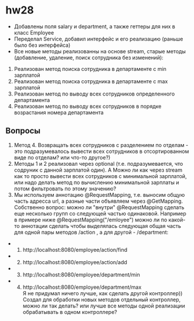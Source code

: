 # hw28
* Добавлены поля salary и department, а также геттеры для них в класс Employee
* Переделал Service, добавил интерфейс и его реализацию (раньше было без интерфейса)
* Все новые методы реализованны на основе stream, старые методы (добавление, удаление, поиск сотрудника без изменений):
1) Реализован метод поиска сотрудника в департаменте с min зарплатой
2) Реализован метод поиска сотрудника в департаменте с max зарплатой
3) Реализован метод по выводу всех сотрудников определенного департамента
4) Реализован метод по выводу всех сотрудников в порядке возрастания номера департамента 

## Вопросы 
1) Метод 4. Возвращать всех сотрудников с разделением по отделам - это подразумевалось вывести всех сотрудников в отсортированном виде по отделам? или что-то другое?)
2) Методы 1 и 2 реализовал через optional (т.е. подразумевается, что содруник с данной зарплатой один). А Можно ли как через stream как то просто вывести всех сотрудников
с минимальной зарплатой, или надо делать метод по вычислению минимальной зарплаты и потом фильтровать по этому значению? 
3) Мы используем аннотацию @RequestMapping, т.е. выносим общую часть адресса url, а разные части объявляем через @GetMapping. Собственно вопрос: можно ли "внутри" 
@RequestMapping сделать еще несколько групп со следующей частью одинаковой. 
Например в примере ниже @RequestMapping("/emloyee") можно ли по какой-то аннотации сделать чтобы выделялась следующая общая часть для одной пары методов /action , 
а для другой - /department: 
* 1) http://localhost:8080/employee/action/find
* 2) http://localhost:8080/employee/action/add
* 3) http://localhost:8080/employee/department/min
* 4) http://localhost:8080/employee/department/max<br/>
Я не придумал ничего лучше, как сделать другой контроллер))<br/>
Создал для обработки новых методов отдельный контроллер, можно ли так делать? или лучше все методы одной реализации обрабатывать в одном контроллере?
